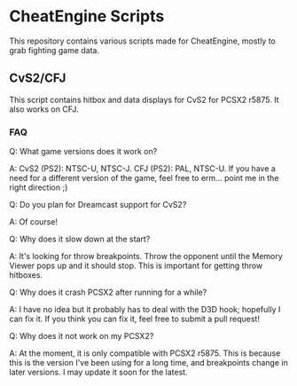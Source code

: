 # CheatEngine Scripts
This repository contains various scripts made for CheatEngine, mostly to grab fighting game data.

## CvS2/CFJ
This script contains hitbox and data displays for CvS2 for PCSX2 r5875. It also works on CFJ.

### FAQ
Q: What game versions does it work on?

A: CvS2 (PS2): NTSC-U, NTSC-J. CFJ (PS2): PAL, NTSC-U. If you have a need for a different version of the game, feel free to erm... point me in the right direction ;)

Q: Do you plan for Dreamcast support for CvS2?

A: Of course!

Q: Why does it slow down at the start?

A: It's looking for throw breakpoints. Throw the opponent until the Memory Viewer pops up and it should stop. This is important for getting throw hitboxes.

Q: Why does it crash PCSX2 after running for a while?

A: I have no idea but it probably has to deal with the D3D hook; hopefully I can fix it. If you think you can fix it, feel free to submit a pull request!

Q: Why does it not work on my PCSX2?

A: At the moment, it is only compatible with PCSX2 r5875. This is because this is the version I've been using for a long time, and breakpoints change in later versions. I may update it soon for the latest.

